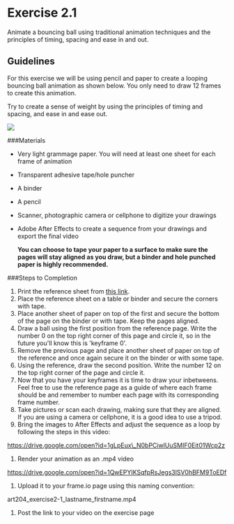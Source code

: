 # Exercise 2.1

Animate a bouncing ball using traditional animation techniques and the principles of timing, spacing and ease in and out.

## Guidelines

For this exercise we will be using pencil and paper to create a looping bouncing ball animation as shown below. You only need to draw 12 frames to create this animation.

Try to create a sense of weight by using the principles of timing and spacing, and ease in and ease out.

![](assets/unit1/06\_easeinout01.gif)

\###Materials

* Very light grammage paper. You will need at least one sheet for each frame of animation
* Transparent adhesive tape/hole puncher
* A binder
* A pencil
* Scanner, photographic camera or cellphone to digitize your drawings
*   Adobe After Effects to create a sequence from your drawings and export the final video

    **You can choose to tape your paper to a surface to make sure the pages will stay aligned as you draw, but a binder and hole punched paper is highly recommended.**

\###Steps to Completion

1. Print the reference sheet from [this link](https://drive.google.com/open?id=1ZROuSFVzVTsoUA-qa3zVKRT-1IxJQZTU).
2. Place the reference sheet on a table or binder and secure the corners with tape.
3. Place another sheet of paper on top of the first and secure the bottom of the page on the binder or with tape. Keep the pages aligned.
4. Draw a ball using the first position from the reference page. Write the number 0 on the top right corner of this page and circle it, so in the future you'll know this is 'keyframe 0'.
5. Remove the previous page and place another sheet of paper on top of the reference and once again secure it on the binder or with some tape.
6. Using the reference, draw the second position. Write the number 12 on the top right corner of the page and circle it.
7. Now that you have your keyframes it is time to draw your inbetweens. Feel free to use the reference page as a guide of where each frame should be and remember to number each page with its corresponding frame number.
8. Take pictures or scan each drawing, making sure that they are aligned. If you are using a camera or cellphone, it is a good idea to use a tripod.
9. Bring the images to After Effects and adjust the sequence as a loop by following the steps in this video:

https://drive.google.com/open?id=1gLpEux\_N0bPCiwlUuSMIF0Eit01Wcp2z

1. Render your animation as an .mp4 video

https://drive.google.com/open?id=1QwEPYIKSqfpRsJegs3lSV0hBFM9ToEDf

1. Upload it to your frame.io page using this naming convention:

art204\_exercise2-1\_lastname\_firstname.mp4

1. Post the link to your video on the exercise page
